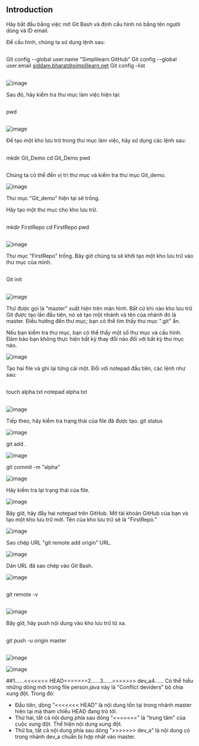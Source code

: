 ## Introduction

Hãy bắt đầu bằng việc mở Git Bash và định cấu hình nó bằng tên người dùng và ID email.

Để cấu hình, chúng ta sử dụng lệnh sau:
##
Git config --global user.name "Simplilearn GitHub"
Git config --global user.email siddam.bharat@simplilearn.net
Git config –list
##

![image](https://github.com/bqminh30/git-demo/assets/64219602/c03bf776-4ed2-430a-bd45-e9d651feae95)

Sau đó, hãy kiểm tra thư mục làm việc hiện tại:
##
pwd
##

![image](https://github.com/bqminh30/git-demo/assets/64219602/00396eba-e3df-40f6-9b50-4913d183ebc5)

Để tạo một kho lưu trữ trong thư mục làm việc, hãy sử dụng các lệnh sau:
##
mkdir Git_Demo
cd Git_Demo
pwd
##
Chúng ta có thể đến vị trí thư mục và kiểm tra thư mục Git_demo.

![image](https://github.com/bqminh30/git-demo/assets/64219602/e48cc0bb-ffb5-44ec-94d3-b11b33ece8b9)

Thư mục "Git_demo" hiện tại sẽ trống.

Hãy tạo một thư mục cho kho lưu trữ.
##
mkdir FirstRepo
cd FirstRepo
pwd
##

![image](https://github.com/bqminh30/git-demo/assets/64219602/7011e3b8-9d0b-43d3-a199-77350ab03d78)

Thư mục "FirstRepo" trống. Bây giờ chúng ta sẽ khởi tạo một kho lưu trữ vào thư mục của mình.
##
Git init
##

![image](https://github.com/bqminh30/git-demo/assets/64219602/1e7609f9-efe0-4551-bd56-7b14a38b7e7d)

Thứ được gọi là "master" xuất hiện trên màn hình. Bất cứ khi nào kho lưu trữ Git được tạo lần đầu tiên, nó sẽ tạo một nhánh và tên của nhánh đó là master. Điều hướng đến thư mục; bạn có thể tìm thấy thư mục ".git" ẩn.

Nếu bạn kiểm tra thư mục, bạn có thể thấy một số thư mục và cấu hình. Đảm bảo bạn không thực hiện bất kỳ thay đổi nào đối với bất kỳ thư mục nào.

![image](https://github.com/bqminh30/git-demo/assets/64219602/a30dbe9f-44dd-4863-ad18-0207b85b6fc9)

Tạo hai file và ghi lại từng cái một.
Đối với notepad đầu tiên, các lệnh như sau:
##
touch alpha.txt
notepad alpha.txt
##

![image](https://github.com/bqminh30/git-demo/assets/64219602/77221d59-116e-4bea-8a8e-ddc20723643a)

Tiếp theo, hãy kiểm tra trạng thái của file đã được tạo.
git status

![image](https://github.com/bqminh30/git-demo/assets/64219602/3edeff63-b37e-4347-bfd4-5600194424af)

git add .

![image](https://github.com/bqminh30/git-demo/assets/64219602/fde2200a-474b-467b-a0ee-a71f89959b06)

git commit -m "alpha"

![image](https://github.com/bqminh30/git-demo/assets/64219602/4a635802-23ad-49e9-8c83-04e9cfdc6897)

Hãy kiểm tra lại trạng thái của file.

![image](https://github.com/bqminh30/git-demo/assets/64219602/11d21a3e-b524-415b-8a60-aeecdef52004)

Bây giờ, hãy đẩy hai notepad trên GitHub. Mở tài khoản GitHub của bạn và tạo một kho lưu trữ mới. Tên của kho lưu trữ sẽ là "FirstRepo."

![image](https://github.com/bqminh30/git-demo/assets/64219602/947fab64-c11f-4695-b8e4-31c29b4d6ded)

Sao chép URL "git remote add origin" URL.

![image](https://github.com/bqminh30/git-demo/assets/64219602/0bd232bd-a32b-4218-bc12-45bf14da8aa2)

Dán URL đã sao chép vào Git Bash.

![image](https://github.com/bqminh30/git-demo/assets/64219602/fab1ff30-451b-4f22-8697-d396b5cdcbaf)

##
git remote -v
##

![image](https://github.com/bqminh30/git-demo/assets/64219602/257477f5-e4ba-4e9c-a85c-2f2545e52e44)

Bây giờ, hãy push nội dung vào kho lưu trữ từ xa.
##
git push -u origin master
##

![image](https://github.com/bqminh30/git-demo/assets/64219602/611620c9-983f-42e4-bcae-91cb9232ff13)

![image](https://github.com/bqminh30/git-demo/assets/64219602/d162429c-6f2d-4dd7-97d6-9ca19544af0f)

##1......<<<<<<< HEAD=======2......3......>>>>>>> dev_a4......
Có thể hiểu những dòng mới trong file person.java này là "Conflict deviders" bộ chia xung đột. Trong đó: 
+ Đầu tiên, dòng "<<<<<<< HEAD" là nội dung tồn tại trong nhánh master hiện tại mà tham chiếu HEAD đang trỏ tới.
+ Thứ hai, tất cả nội dung phía sau dòng "=======" là "trung tâm" của cuộc xung đột. Thể hiện nội dung xung đột. 
+ Thứ ba, tất cả nội dung phía sau dòng ">>>>>>> dev_a" là nội dung có trong nhánh dev_a chuẩn bị hợp nhất vào master.




